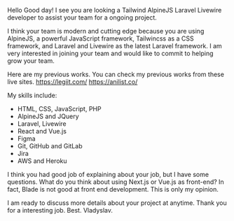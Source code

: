 Hello
Good day! I see you are looking a Tailwind AlpineJS Laravel Livewire developer to assist your team for a ongoing project.

I think your team is modern and cutting edge because you are using AlpineJS, a powerful JavaScript framework, Tailwincss as a CSS framework, and Laravel and Livewire as the latest Laravel framework. I am very interested in joining your team and would like to commit to helping grow your team.

Here are my previous works. You can check my previous works from these live sites.
https://legiit.com/
https://anilist.co/

My skills include:
- HTML, CSS, JavaScript, PHP
- AlpineJS and JQuery
- Laravel, Livewire
- React and Vue.js
- Figma
- Git, GitHub and GitLab
- Jira
- AWS and Heroku

I think you had good job of explaining about your job, but I have some questions.
What do you think about using Next.js or Vue.js as front-end? In fact, Blade is not good at front end development. This is only my opinion.

I am ready to discuss more details about your project at anytime. 
Thank you for a interesting job.
Best.
Vladyslav.